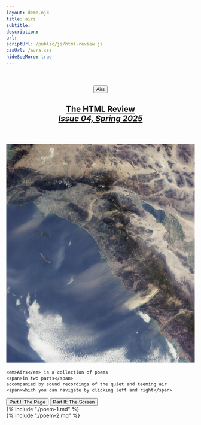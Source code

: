 ```yaml
---
layout: demo.njk
title: airs
subtitle: 
description: 
url: 
scriptUrl: /public/js/html-review.js
cssUrl: /aura.css
hideSeeMore: true
---
```

<header class="poems-header">
  <h1><button class="nav-home">Airs</button></h1>
  <h2>
    <a href="https://thehtml.review/04/">The HTML Review<br/><em>Issue 04, Spring 2025</em></a>
  </h2>
</header>

<div class="poems-description">

  <img src="/public/html-review/santa-ana-winds.jpg" alt="Santa Ana Winds" />

  <div class="poems-description-text">

    <em>Airs</em> is a collection of poems
    <span>in two parts</span>
    accompanied by sound recordings of the quiet and teeming air
    <span>which you can navigate by clicking left and right</span>
  </div>
</div>

<nav>
  <button class="nav-part-1 start" data-part="part-1"><span>Part I:</span> The Page</button>
  <button class="nav-part-2 start" data-part="part-2"><span>Part II:</span> The Screen</button>
</nav>
<div id="poems-container">
  <!-- <div class="poems-container-blur"></div> -->
  <div id="part-1" class="poem-container">
    {% include "./poem-1.md" %}
  </div>
  <div id="part-2" class="poem-container">
    {% include "./poem-2.md" %}
  </div>
  <!-- <div class="credits">
    <h2 class="credits-title">Airs</h2>
  </div> -->
</div>
<!-- <div class="credits"> -->
  <!-- <h2 class="credits-title">Airs</h2> -->
  <!-- <p class="credits-text">
    Recordings of wind made between 2020 and 2024.
    <br/>
    Electronics recorded at Electronmusicstudion in 2019.
  </p>
</div> -->

<svg viewBox="0 0 600 400" width="600" height="400" xmlns:xlink="http://www.w3.org/1999/xlink">
  <defs>
    <filter id="wind-filter-sm">
      <feImage xlink:href="/public/html-review/santa-ana-winds.jpg" 
        result="slide-0" 
        height="500px"
        width="500px"
        >
      </feImage>
      <feDisplacementMap in2="slide-0" in="SourceGraphic" scale="6" xChannelSelector="G" yChannelSelector="R"></feDisplacementMap>
    </filter>
    <filter id="wind-filter-lg">
      <feImage xlink:href="/public/html-review/santa-ana-winds.jpg" 
        result="slide-0" 
        height="1000px"
        width="1000px"
        >
      </feImage>
      <feDisplacementMap in2="slide-0" in="SourceGraphic" scale="12" xChannelSelector="G" yChannelSelector="R"></feDisplacementMap>
    </filter>
  </defs>
</svg>